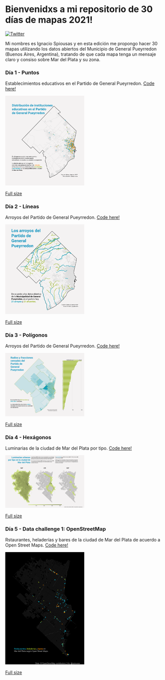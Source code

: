 
# Bienvenidxs a mi repositorio de 30 días de mapas 2021!

[![Twitter](https://img.shields.io/twitter/url/https/twitter.com/cloudposse.svg?style=social&label=Follow%20%40spiousas)](https://twitter.com/spiousas)

Mi nombres es Ignacio Spiousas y en esta edición me propongo hacer 30
mapas utilizando los datos abiertos del Municipio de General Pueyrredon
(Buenos Aires, Argentina), tratando de que cada mapa tenga un mensaje
claro y consiso sobre Mar del Plata y su zona.

### Día 1 - Puntos

Establecimientos educativos en el Partido de General Pueyrredon. [Code
here!](https://github.com/spiousas/30DayMapChallenge_2021/blob/main/Day1/Escuelas_en_MdP.R)

<img src="./Day1/Escuelas_MGP.png" width="50%" />

[Full
size](https://github.com/spiousas/30DayMapChallenge_2021/blob/main/Day1/Escuelas_MGP.png)

### Día 2 - Líneas

Arroyos del Partido de General Pueyrredon. [Code
here!](https://github.com/spiousas/30DayMapChallenge_2021/blob/main/Day2/Arroyos.R)

<img src="./Day2/Arroyos_MGP.png" width="50%" />

[Full
size](https://github.com/spiousas/30DayMapChallenge_2021/blob/main/Day2/Arroyos_MGP.png)

### Día 3 - Polígonos

Arroyos del Partido de General Pueyrredon. [Code
here!](https://github.com/spiousas/30DayMapChallenge_2021/blob/main/Day3/Radios_censales.R)

<img src="./Day3/Radios_censales_MGP.png" width="50%" />

[Full
size](https://github.com/spiousas/30DayMapChallenge_2021/blob/main/Day3/Radios_censales_MGP.png)

### Día 4 - Hexágonos

Luminarias de la ciudad de Mar del Plata por tipo. [Code
here!](https://github.com/spiousas/30DayMapChallenge_2021/blob/main/Day4/Luminarias_MdP.R)

<img src="./Day4/Luminarias_MdP.png" width="50%" />

[Full
size](https://github.com/spiousas/30DayMapChallenge_2021/blob/main/Day4/Luminarias_MdP.png)

### Día 5 - Data challenge 1: OpenStreetMap

Rstaurantes, heladerías y bares de la ciudad de Mar del Plata de acuerdo
a Open Street Maps. [Code
here!](https://github.com/spiousas/30DayMapChallenge_2021/blob/main/Day5/OSM.R)

<img src="./Day5/OSM.png" width="50%" />

[Full
size](https://github.com/spiousas/30DayMapChallenge_2021/blob/main/Day5/OSM.png)
